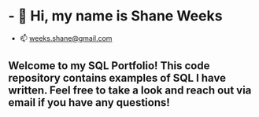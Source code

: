 # - 👋 Hi, my name is Shane Weeks
- 📫 weeks.shane@gmail.com

## Welcome to my SQL Portfolio! This code repository contains examples of SQL I have written. Feel free to take a look and reach out via email if you have any questions!
